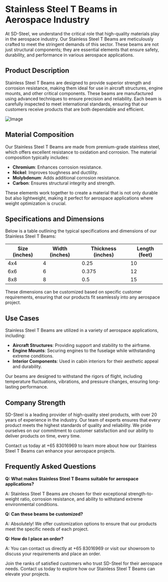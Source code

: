 # Stainless Steel T Beams in Aerospace Industry

At SD-Steel, we understand the critical role that high-quality materials play in the aerospace industry. Our Stainless Steel T Beams are meticulously crafted to meet the stringent demands of this sector. These beams are not just structural components; they are essential elements that ensure safety, durability, and performance in various aerospace applications.

## Product Description

Stainless Steel T Beams are designed to provide superior strength and corrosion resistance, making them ideal for use in aircraft structures, engine mounts, and other critical components. These beams are manufactured using advanced techniques to ensure precision and reliability. Each beam is carefully inspected to meet international standards, ensuring that our customers receive products that are both dependable and efficient.

![Image](https://github.com/user-attachments/assets/2567258e-e124-4816-932d-1809bd27ef0b)

## Material Composition

Our Stainless Steel T Beams are made from premium-grade stainless steel, which offers excellent resistance to oxidation and corrosion. The material composition typically includes:

- **Chromium**: Enhances corrosion resistance.
- **Nickel**: Improves toughness and ductility.
- **Molybdenum**: Adds additional corrosion resistance.
- **Carbon**: Ensures structural integrity and strength.

These elements work together to create a material that is not only durable but also lightweight, making it perfect for aerospace applications where weight optimization is crucial.

## Specifications and Dimensions

Below is a table outlining the typical specifications and dimensions of our Stainless Steel T Beams:

| Size (inches) | Width (inches) | Thickness (inches) | Length (feet) |
|---------------|----------------|--------------------|---------------|
| 4x4           | 4              | 0.25               | 10            |
| 6x6           | 6              | 0.375              | 12            |
| 8x8           | 8              | 0.5                | 15            |

These dimensions can be customized based on specific customer requirements, ensuring that our products fit seamlessly into any aerospace project.

## Use Cases

Stainless Steel T Beams are utilized in a variety of aerospace applications, including:

- **Aircraft Structures**: Providing support and stability to the airframe.
- **Engine Mounts**: Securing engines to the fuselage while withstanding extreme conditions.
- **Interior Components**: Used in cabin interiors for their aesthetic appeal and durability.

Our beams are designed to withstand the rigors of flight, including temperature fluctuations, vibrations, and pressure changes, ensuring long-lasting performance.

## Company Strength

SD-Steel is a leading provider of high-quality steel products, with over 20 years of experience in the industry. Our team of experts ensures that every product meets the highest standards of quality and reliability. We pride ourselves on our commitment to customer satisfaction and our ability to deliver products on time, every time.

Contact us today at +65 83016969 to learn more about how our Stainless Steel T Beams can enhance your aerospace projects.

## Frequently Asked Questions

**Q: What makes Stainless Steel T Beams suitable for aerospace applications?**

A: Stainless Steel T Beams are chosen for their exceptional strength-to-weight ratio, corrosion resistance, and ability to withstand extreme environmental conditions.

**Q: Can these beams be customized?**

A: Absolutely! We offer customization options to ensure that our products meet the specific needs of each project.

**Q: How do I place an order?**

A: You can contact us directly at +65 83016969 or visit our showroom to discuss your requirements and place an order.

Join the ranks of satisfied customers who trust SD-Steel for their aerospace needs. Contact us today to explore how our Stainless Steel T Beams can elevate your projects.